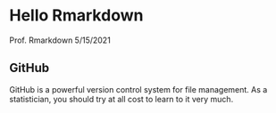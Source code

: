 Hello Rmarkdown
================
Prof. Rmarkdown
5/15/2021

## GitHub

GitHub is a powerful version control system for file management. As a
statistician, you should try at all cost to learn to it very much.
